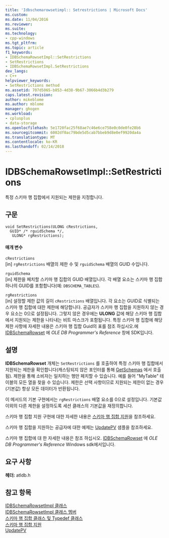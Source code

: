 ```yaml
---
title: 'Idbschemarowsetimpl:: Setrestrictions | Microsoft Docs'
ms.custom: 
ms.date: 11/04/2016
ms.reviewer: 
ms.suite: 
ms.technology:
- cpp-windows
ms.tgt_pltfrm: 
ms.topic: article
f1_keywords:
- IDBSchemaRowsetImpl::SetRestrictions
- SetRestrictions
- IDBSchemaRowsetImpl.SetRestrictions
dev_langs:
- C++
helpviewer_keywords:
- SetRestrictions method
ms.assetid: 707d5065-b853-4d38-9b67-3066b4d3b279
caps.latest.revision: 
author: mikeblome
ms.author: mblome
manager: ghogen
ms.workload:
- cplusplus
- data-storage
ms.openlocfilehash: 5e1720fac25f68ae7c46e6ce758e0c0de0fe28b6
ms.sourcegitcommit: 6002df0ac79bde5d5cab7bbeb9d8e0ef9920da4a
ms.translationtype: MT
ms.contentlocale: ko-KR
ms.lasthandoff: 02/14/2018
---
```

# <a name="idbschemarowsetimplsetrestrictions"></a>IDBSchemaRowsetImpl::SetRestrictions
특정 스키마 행 집합에서 지원되는 제한을 지정합니다.  
  
## <a name="syntax"></a>구문  
  
```
void SetRestrictions(ULONG cRestrictions,  
  GUID* /* rguidSchema */,  
   ULONG* rgRestrictions);  
```  
  
#### <a name="parameters"></a>매개 변수  
 `cRestrictions`  
 [in] `rgRestrictions` 배열의 제한 수 및 `rguidSchema` 배열의 GUID 수입니다.  
  
 `rguidSchema`  
 [in] 제한을 페치할 스키마 행 집합의 GUID 배열입니다. 각 배열 요소는 스키마 행 집합 하나의 GUID를 포함합니다(예: `DBSCHEMA_TABLES`).  
  
 `rgRestrictions`  
 [in] 설정할 제한 값의 길이 `cRestrictions` 배열입니다. 각 요소는 GUID로 식별되는 스키마 행 집합에 대한 제한에 해당합니다. 공급자가 스키마 행 집합을 지원하지 않는 경우 요소는 0으로 설정됩니다. 그렇지 않은 경우에는 **ULONG** 값에 해당 스키마 행 집합에서 지원되는 제한을 나타내는 비트 마스크가 포함됩니다. 특정 스키마 행 집합에 해당 제한 사항에 자세한 내용은 스키마 행 집합 Guid의 표를 참조 하십시오.에 [IDBSchemaRowset](https://msdn.microsoft.com/en-us/library/ms713686.aspx) 에 *OLE DB Programmer's Reference* 창에 SDK입니다.  
  
## <a name="remarks"></a>설명  
 **IDBSchemaRowset** 개체는 `SetRestrictions` 를 호출하여 특정 스키마 행 집합에서 지원되는 제한을 확인합니다(캐스팅되지 않은 포인터를 통해 [GetSchemas](../../data/oledb/idbschemarowsetimpl-getschemas.md) 에서 호출됨). 제한을 통해 소비자는 일치하는 행만 페치할 수 있습니다. 예를 들어 "MyTable" 테이블의 모든 열을 찾을 수 있습니다. 제한은 선택 사항이므로 지원되는 제한이 없는 경우(기본값) 항상 모든 데이터가 반환됩니다.  
  
 이 메서드의 기본 구현에서는 `rgRestrictions` 배열 요소를 0으로 설정입니다. 기본값 이외의 다른 제한을 설정하도록 세션 클래스의 기본값을 재정의합니다.  
  
 스키마 행 집합 지원 구현에 대한 자세한 내용은 [스키마 행 집합 지원](../../data/oledb/supporting-schema-rowsets.md)을 참조하세요.  
  
 스키마 행 집합을 지원하는 공급자에 대한 예제는 [UpdatePV](../../visual-cpp-samples.md) 샘플을 참조하세요.  
  
 스키마 행 집합에 대 한 자세한 내용은 참조 하십시오. [IDBSchemaRowset](https://msdn.microsoft.com/en-us/library/ms713686.aspx) 에 *OLE DB Programmer's Reference* Windows sdk에서입니다.  
  
## <a name="requirements"></a>요구 사항  
 **헤더:** atldb.h  
  
## <a name="see-also"></a>참고 항목  
 [IDBSchemaRowsetImpl 클래스](../../data/oledb/idbschemarowsetimpl-class.md)   
 [IDBSchemaRowsetImpl 클래스 멤버](http://msdn.microsoft.com/en-us/e74f6f82-541c-42e7-b4c6-e2d4656a0649)   
 [스키마 행 집합 클래스 및 Typedef 클래스](../../data/oledb/schema-rowset-classes-and-typedef-classes.md)   
 [스키마 행 집합 지원](../../data/oledb/supporting-schema-rowsets.md)   
 [UpdatePV](../../visual-cpp-samples.md)